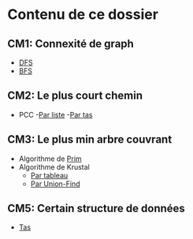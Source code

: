 # Contenu de ce dossier
## CM1: Connexité de graph
- [DFS](DFS.py)
- [BFS](BFS.py)
## CM2: Le plus court chemin
- PCC
    -[Par liste](PCC_liste.py)
    -[Par tas](PCC_tas.py)
## CM3: Le plus min arbre couvrant
- Algorithme de [Prim]()
- Algorithme de Krustal
    - [Par tableau](krustal_tableau.py)
    - [Par Union-Find](krustal_arborescences.py)
## CM5: Certain structure de données
- [Tas](tas.py)